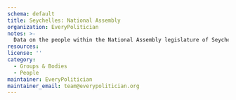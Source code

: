 ```yaml
---
schema: default
title: Seychelles: National Assembly
organization: EveryPolitician
notes: >-
  Data on the people within the National Assembly legislature of Seychelles.
resources:
license: ''
category:
  - Groups & Bodies
  - People
maintainer: EveryPolitician
maintainer_email: team@everypolitician.org
---
```

